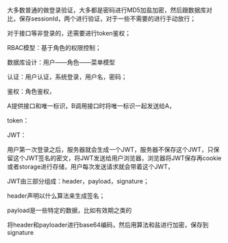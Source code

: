 大多数普通的做登录验证，大多都是密码进行MD5加盐加密，然后跟数据库对比，保存sessionId，两个进行验证，对于一些不需要的进行手动放行；

对于接口等非登录的，还需要进行token鉴权；



RBAC模型：基于角色的权限控制；



数据库设计：用户——角色——菜单模型

认证：用户认证，系统登录，用户名，密码；

鉴权：角色鉴权，



A提供接口和唯一标识，B调用接口时将唯一标识一起发送给A，



token：

JWT：

用户第一次登录之后，服务器就会生成一个JWT，服务器不保存这个JWT，只保留这个JWT签名的密文，将JWT发送给用户浏览器，浏览器将JWT保存再cookie或者storage进行存储，用户每次发送请求就会带着这个JWT，

JWT由三部分组成：header，payload，signature；

header声明以什么算法来生成签名；

payload是一些特定的数据，比如有效期之类的

将header和payloader进行base64编码，然后用算法和盐进行加密，保存到signature
